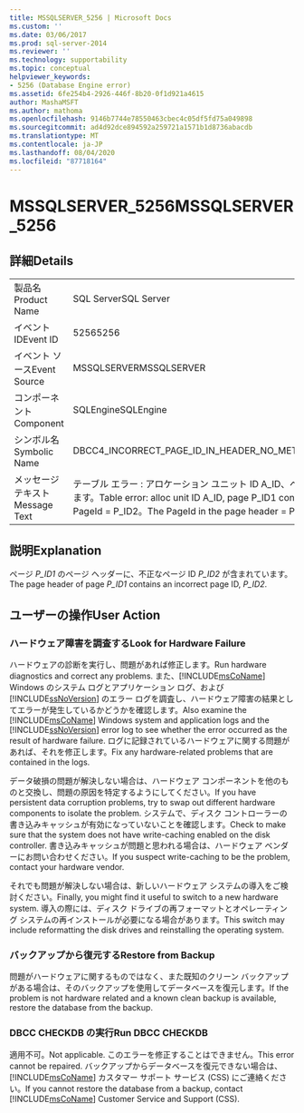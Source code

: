 ```yaml
---
title: MSSQLSERVER_5256 | Microsoft Docs
ms.custom: ''
ms.date: 03/06/2017
ms.prod: sql-server-2014
ms.reviewer: ''
ms.technology: supportability
ms.topic: conceptual
helpviewer_keywords:
- 5256 (Database Engine error)
ms.assetid: 6fe254b4-2926-446f-8b20-0f1d921a4615
author: MashaMSFT
ms.author: mathoma
ms.openlocfilehash: 9146b7744e78550463cbec4c05df5fd75a049898
ms.sourcegitcommit: ad4d92dce894592a259721a1571b1d8736abacdb
ms.translationtype: MT
ms.contentlocale: ja-JP
ms.lasthandoff: 08/04/2020
ms.locfileid: "87718164"
---
```

# <a name="mssqlserver_5256"></a><span data-ttu-id="5bfdd-102">MSSQLSERVER_5256</span><span class="sxs-lookup"><span data-stu-id="5bfdd-102">MSSQLSERVER_5256</span></span>
    
## <a name="details"></a><span data-ttu-id="5bfdd-103">詳細</span><span class="sxs-lookup"><span data-stu-id="5bfdd-103">Details</span></span>  
  
|||  
|-|-|  
|<span data-ttu-id="5bfdd-104">製品名</span><span class="sxs-lookup"><span data-stu-id="5bfdd-104">Product Name</span></span>|<span data-ttu-id="5bfdd-105">SQL Server</span><span class="sxs-lookup"><span data-stu-id="5bfdd-105">SQL Server</span></span>|  
|<span data-ttu-id="5bfdd-106">イベント ID</span><span class="sxs-lookup"><span data-stu-id="5bfdd-106">Event ID</span></span>|<span data-ttu-id="5bfdd-107">5256</span><span class="sxs-lookup"><span data-stu-id="5bfdd-107">5256</span></span>|  
|<span data-ttu-id="5bfdd-108">イベント ソース</span><span class="sxs-lookup"><span data-stu-id="5bfdd-108">Event Source</span></span>|<span data-ttu-id="5bfdd-109">MSSQLSERVER</span><span class="sxs-lookup"><span data-stu-id="5bfdd-109">MSSQLSERVER</span></span>|  
|<span data-ttu-id="5bfdd-110">コンポーネント</span><span class="sxs-lookup"><span data-stu-id="5bfdd-110">Component</span></span>|<span data-ttu-id="5bfdd-111">SQLEngine</span><span class="sxs-lookup"><span data-stu-id="5bfdd-111">SQLEngine</span></span>|  
|<span data-ttu-id="5bfdd-112">シンボル名</span><span class="sxs-lookup"><span data-stu-id="5bfdd-112">Symbolic Name</span></span>|<span data-ttu-id="5bfdd-113">DBCC4_INCORRECT_PAGE_ID_IN_HEADER_NO_METADATA</span><span class="sxs-lookup"><span data-stu-id="5bfdd-113">DBCC4_INCORRECT_PAGE_ID_IN_HEADER_NO_METADATA</span></span>|  
|<span data-ttu-id="5bfdd-114">メッセージ テキスト</span><span class="sxs-lookup"><span data-stu-id="5bfdd-114">Message Text</span></span>|<span data-ttu-id="5bfdd-115">テーブル エラー : アロケーション ユニット ID A_ID、ページ P_ID1 で、ページ ヘッダーに不適切なページ ID が含まれています。</span><span class="sxs-lookup"><span data-stu-id="5bfdd-115">Table error: alloc unit ID A_ID, page P_ID1 contains an incorrect page ID in its page header.</span></span> <span data-ttu-id="5bfdd-116">ページ ヘッダーの PageId = P_ID2。</span><span class="sxs-lookup"><span data-stu-id="5bfdd-116">The PageId in the page header = P_ID2.</span></span>|  
  
## <a name="explanation"></a><span data-ttu-id="5bfdd-117">説明</span><span class="sxs-lookup"><span data-stu-id="5bfdd-117">Explanation</span></span>  
 <span data-ttu-id="5bfdd-118">ページ *P_ID1* のページ ヘッダーに、不正なページ ID *P_ID2* が含まれています。</span><span class="sxs-lookup"><span data-stu-id="5bfdd-118">The page header of page *P_ID1* contains an incorrect page ID, *P_ID2*.</span></span>  
  
## <a name="user-action"></a><span data-ttu-id="5bfdd-119">ユーザーの操作</span><span class="sxs-lookup"><span data-stu-id="5bfdd-119">User Action</span></span>  
  
### <a name="look-for-hardware-failure"></a><span data-ttu-id="5bfdd-120">ハードウェア障害を調査する</span><span class="sxs-lookup"><span data-stu-id="5bfdd-120">Look for Hardware Failure</span></span>  
 <span data-ttu-id="5bfdd-121">ハードウェアの診断を実行し、問題があれば修正します。</span><span class="sxs-lookup"><span data-stu-id="5bfdd-121">Run hardware diagnostics and correct any problems.</span></span> <span data-ttu-id="5bfdd-122">また、[!INCLUDE[msCoName](../../includes/msconame-md.md)] Windows のシステム ログとアプリケーション ログ、および [!INCLUDE[ssNoVersion](../../includes/ssnoversion-md.md)] のエラー ログを調査し、ハードウェア障害の結果としてエラーが発生しているかどうかを確認します。</span><span class="sxs-lookup"><span data-stu-id="5bfdd-122">Also examine the [!INCLUDE[msCoName](../../includes/msconame-md.md)] Windows system and application logs and the [!INCLUDE[ssNoVersion](../../includes/ssnoversion-md.md)] error log to see whether the error occurred as the result of hardware failure.</span></span> <span data-ttu-id="5bfdd-123">ログに記録されているハードウェアに関する問題があれば、それを修正します。</span><span class="sxs-lookup"><span data-stu-id="5bfdd-123">Fix any hardware-related problems that are contained in the logs.</span></span>  
  
 <span data-ttu-id="5bfdd-124">データ破損の問題が解決しない場合は、ハードウェア コンポーネントを他のものと交換し、問題の原因を特定するようにしてください。</span><span class="sxs-lookup"><span data-stu-id="5bfdd-124">If you have persistent data corruption problems, try to swap out different hardware components to isolate the problem.</span></span> <span data-ttu-id="5bfdd-125">システムで、ディスク コントローラーの書き込みキャッシュが有効になっていないことを確認します。</span><span class="sxs-lookup"><span data-stu-id="5bfdd-125">Check to make sure that the system does not have write-caching enabled on the disk controller.</span></span> <span data-ttu-id="5bfdd-126">書き込みキャッシュが問題と思われる場合は、ハードウェア ベンダーにお問い合わせください。</span><span class="sxs-lookup"><span data-stu-id="5bfdd-126">If you suspect write-caching to be the problem, contact your hardware vendor.</span></span>  
  
 <span data-ttu-id="5bfdd-127">それでも問題が解決しない場合は、新しいハードウェア システムの導入をご検討ください。</span><span class="sxs-lookup"><span data-stu-id="5bfdd-127">Finally, you might find it useful to switch to a new hardware system.</span></span> <span data-ttu-id="5bfdd-128">導入の際には、ディスク ドライブの再フォーマットとオペレーティング システムの再インストールが必要になる場合があります。</span><span class="sxs-lookup"><span data-stu-id="5bfdd-128">This switch may include reformatting the disk drives and reinstalling the operating system.</span></span>  
  
### <a name="restore-from-backup"></a><span data-ttu-id="5bfdd-129">バックアップから復元する</span><span class="sxs-lookup"><span data-stu-id="5bfdd-129">Restore from Backup</span></span>  
 <span data-ttu-id="5bfdd-130">問題がハードウェアに関するものではなく、また既知のクリーン バックアップがある場合は、そのバックアップを使用してデータベースを復元します。</span><span class="sxs-lookup"><span data-stu-id="5bfdd-130">If the problem is not hardware related and a known clean backup is available, restore the database from the backup.</span></span>  
  
### <a name="run-dbcc-checkdb"></a><span data-ttu-id="5bfdd-131">DBCC CHECKDB の実行</span><span class="sxs-lookup"><span data-stu-id="5bfdd-131">Run DBCC CHECKDB</span></span>  
 <span data-ttu-id="5bfdd-132">適用不可。</span><span class="sxs-lookup"><span data-stu-id="5bfdd-132">Not applicable.</span></span> <span data-ttu-id="5bfdd-133">このエラーを修正することはできません。</span><span class="sxs-lookup"><span data-stu-id="5bfdd-133">This error cannot be repaired.</span></span> <span data-ttu-id="5bfdd-134">バックアップからデータベースを復元できない場合は、[!INCLUDE[msCoName](../../includes/msconame-md.md)] カスタマー サポート サービス (CSS) にご連絡ください。</span><span class="sxs-lookup"><span data-stu-id="5bfdd-134">If you cannot restore the database from a backup, contact [!INCLUDE[msCoName](../../includes/msconame-md.md)] Customer Service and Support (CSS).</span></span>  
  
  
